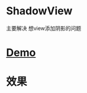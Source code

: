 # ShadowView
主要解决 想view添加阴影的问题

# [Demo](https://github.com/yuanbinbinbin/ShadowView/tree/master/release/ShadowViewDemo1.0.apk)

# 效果
